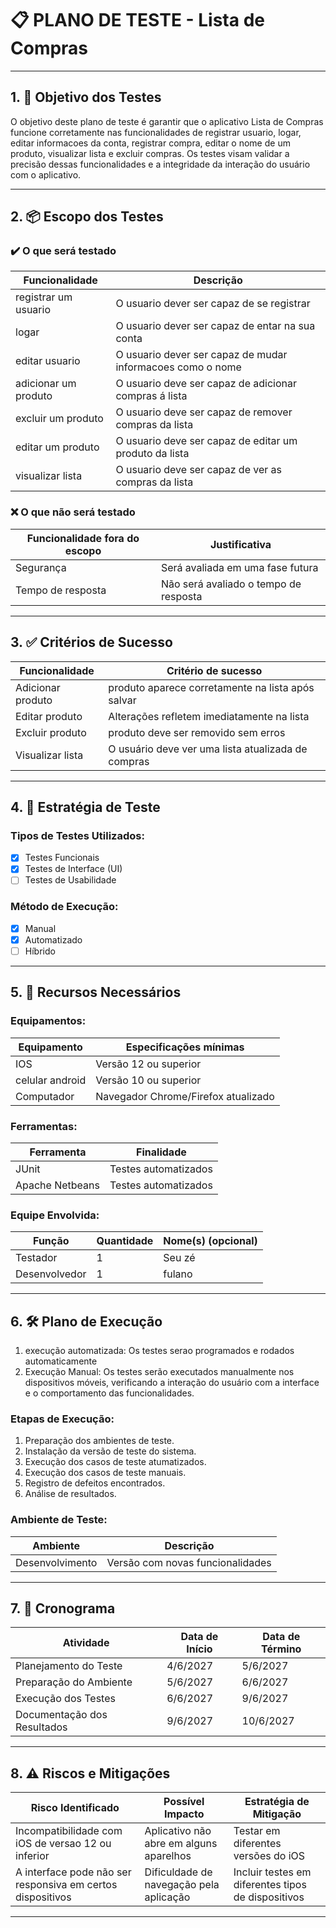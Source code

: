 # 📋 PLANO DE TESTE - Lista de Compras

---

## 1. 🎯 Objetivo dos Testes

O objetivo deste plano de teste é garantir que o aplicativo Lista de Compras funcione corretamente nas funcionalidades de registrar usuario, logar, editar informacoes da conta, registrar compra, editar o nome de um produto, visualizar lista e excluir compras.
Os testes visam validar a precisão dessas funcionalidades e a integridade da interação do usuário com o aplicativo.


---

## 2. 📦 Escopo dos Testes

### ✔️ O que será testado


| Funcionalidade           | Descrição                                                 |
|--------------------------|-----------------------------------------------------------|
|  registrar um usuario    | O usuario dever ser capaz de se registrar                 |
|  logar                   | O usuario dever ser capaz de entar na sua conta           |
|  editar usuario          | O usuario dever ser capaz de mudar informacoes como o nome|
|  adicionar um produto    | O usuario deve ser capaz de adicionar compras á lista     |
|  excluir um produto      | O usuario deve ser capaz de remover compras da lista      |
|  editar um produto       | O usuario deve ser capaz de editar um produto da lista    |
|  visualizar lista        | O usuario deve ser capaz de ver as compras da lista       |

### ❌ O que **não** será testado


| Funcionalidade fora do escopo  | Justificativa                             |
|--------------------------------|-------------------------------------------|
| Segurança                      | Será avaliada em uma fase futura          |
| Tempo de resposta              | Não será avaliado o tempo de resposta     |

---

## 3. ✅ Critérios de Sucesso


| Funcionalidade           | Critério de sucesso                                 |
|--------------------------|-----------------------------------------------------|
| Adicionar produto        | produto aparece corretamente na lista após salvar   |
| Editar produto           | Alterações refletem imediatamente na lista          |
| Excluir produto          | produto deve ser removido sem erros                 |
| Visualizar lista         | O usuário deve ver uma lista atualizada de compras  |

---

## 4. 🧪 Estratégia de Teste

### Tipos de Testes Utilizados:

- [x] Testes Funcionais
- [x] Testes de Interface (UI)
- [ ] Testes de Usabilidade

### Método de Execução:

- [x] Manual
- [x] Automatizado
- [ ] Híbrido

---

## 5. 🧰 Recursos Necessários

### Equipamentos:

| Equipamento        | Especificações mínimas                     |
|--------------------|--------------------------------------------|
|  IOS               | Versão 12 ou superior                      |
|  celular android   | Versão 10 ou superior                      |
|  Computador        | Navegador Chrome/Firefox atualizado        |

### Ferramentas:

| Ferramenta             | Finalidade                             |
|------------------------|----------------------------------------|
|        JUnit           | Testes automatizados                   |
|   Apache Netbeans      | Testes automatizados                   |

### Equipe Envolvida:

| Função                 | Quantidade | Nome(s) (opcional)       |
|------------------------|------------|--------------------------|
| Testador               |       1    |          Seu zé          |
| Desenvolvedor          |       1    |          fulano          |


---

## 6. 🛠️ Plano de Execução

  1. execução automatizada: Os testes serao programados e rodados automaticamente
  2. Execução Manual: Os testes serão executados manualmente nos dispositivos móveis, verificando a interação do usuário com a interface e o comportamento das funcionalidades.

### Etapas de Execução:

1. Preparação dos ambientes de teste.
2. Instalação da versão de teste do sistema.
3. Execução dos casos de teste atumatizados.
4. Execução dos casos de teste manuais.
5. Registro de defeitos encontrados.
6. Análise de resultados.

### Ambiente de Teste:

| Ambiente               | Descrição                                     |
|------------------------|-----------------------------------------------|
|  Desenvolvimento    | Versão com novas funcionalidades              |

---

## 7. 📆 Cronograma


| Atividade                  | Data de Início | Data de Término |
|----------------------------|----------------|-----------------|
| Planejamento do Teste      |    4/6/2027    |    5/6/2027     |
| Preparação do Ambiente     |    5/6/2027    |    6/6/2027     |
| Execução dos Testes        |    6/6/2027    |    9/6/2027     |
| Documentação dos Resultados|   9/6/2027     |    10/6/2027    |

---

## 8. ⚠️ Riscos e Mitigações


| Risco Identificado                                            | Possível Impacto                        | Estratégia de Mitigação                                                |
|---------------------------------------------------------------|-----------------------------------------|------------------------------------------------------------------------|
|     Incompatibilidade com iOS de versao 12 ou inferior        | Aplicativo não abre em alguns aparelhos | Testar em diferentes versões do iOS                                    |
|     A interface pode não ser responsiva em certos dispositivos| Dificuldade de navegação pela aplicação | Incluir testes em diferentes tipos de dispositivos                     |

---
